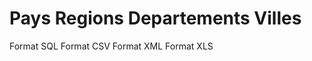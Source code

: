 Pays Regions Departements Villes
================================
Format SQL
Format CSV
Format XML
Format XLS
